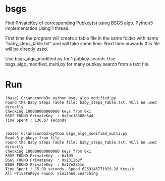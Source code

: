 # bsgs
Find PrivateKey of corresponding Pubkey(s) using BSGS algo.
Python3 implementation Using 1 thread. 

First time the program will create a table file in the same folder with name "baby_steps_table.txt" and will take some time.
Next time onwards this file will be directly used.

Use bsgs_algo_modified.py for 1 pubkey search.
Use bsgs_algo_modified_multi.py for many pubkey search from a text file.

# Run
```
(base) C:\anaconda3> python bsgs_algo_modified.py
Found the Baby Steps Table file: baby_steps_table.txt. Will be used directly
Checking 100000000000000 keys from 0x1
BSGS FOUND PrivateKey  : 0x2ec18388d544
Time Spent : 136.67 seconds


(base) C:\anaconda3>python bsgs_algo_modified_multi.py
Read 3 pubkeys from file
Found the Baby Steps Table file: baby_steps_table.txt. Will be used directly
Checking 100000000000000 keys from 0x1
BSGS FOUND PrivateKey  : 0x1d3
BSGS FOUND PrivateKey  : 0x1312b2f
BSGS FOUND PrivateKey  : 0x17e2551e
Time Spent : 15.90 seconds. Speed 6269146771029.28 Keys/s
All PrivateKeys Found. Finished Searching
```
